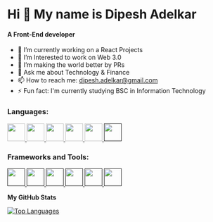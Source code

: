 Hi 👋 My name is Dipesh Adelkar
======================================================================================================================================
<h4>A Front-End developer</h4>

- 🔭 I’m currently working on a React Projects
- 🌱 I’m Interested to work on Web 3.0
- 👯 I’m making the world better by PRs
- 💬 Ask me about Technology & Finance
- 📫 How to reach me: dipesh.adelkar@gmail.com
- ⚡ Fun fact: I'm currently studying BSC in Information Technology

<h3 align="left">Languages:</h3>
<p align="left">
    <a href="https://en.wikipedia.org/wiki/C%2B%2B" target="_blank" rel="noreferrer">
        <img src="https://cdn-icons-png.flaticon.com/128/6132/6132222.png" alt="" width="40" height="40" />
    </a>
    <a href="https://www.python.org/" target="_blank" rel="noreferrer">
        <img src="https://cdn-icons-png.flaticon.com/128/5968/5968350.png" alt="" width="40" height="40" />
    </a>
    <a href="https://www.java.com/en/" target="_blank" rel="noreferrer">
        <img src="https://cdn-icons-png.flaticon.com/128/5968/5968282.png" alt="" width="40" height="40" />
    </a>
    <a href="https://www.w3schools.com/js/" target="_blank" rel="noreferrer">
        <img src="https://cdn-icons-png.flaticon.com/128/5968/5968292.png" alt="" width="40" height="40" />
    </a>
    <a href="https://jquery.com/" target="_blank" rel="noreferrer">
        <img src="https://cdn.worldvectorlogo.com/logos/jquery-4.svg" alt="" width="40" height="40" />
    </a>
    <a href=" " target="_blank" rel="noreferrer">
        <img src="https://cdn-images-1.medium.com/max/1200/1*5-aoK8IBmXve5whBQM90GA.png" alt="" width="40"
            height="40" />
    </a>
</p>

<h3 align="left">Frameworks and Tools:</h3>
<p align="left">
    <a href="" target="_blank" rel="noreferrer">
        <img src="https://cdn-icons-png.flaticon.com/128/1126/1126012.png" alt="" width="40" height="40" />
    </a>
    <a href="" target="_blank" rel="noreferrer">
        <img src="https://angular.io/assets/images/logos/angular/angular.png" alt="" width="40" height="40" />
    </a>
    <a href="" target="_blank" rel="noreferrer">
        <img src="https://cdn-icons-png.flaticon.com/128/5968/5968672.png" alt="" width="40" height="40" />
    </a>
    <a href="" target="_blank" rel="noreferrer">
        <img src="https://cdn-icons-png.flaticon.com/128/5968/5968313.png" alt="" width="40" height="40" />
    </a>
    <a href="" target="_blank" rel="noreferrer">
        <img src="https://mui.com/static/logo.png" alt="" width="40" height="40" />
    </a>
    <a href="" target="_blank" rel="noreferrer">
        <img src="https://upload.wikimedia.org/wikipedia/commons/thumb/c/c2/GitHub_Invertocat_Logo.svg/1200px-GitHub_Invertocat_Logo.svg.png"
            alt="" width="40" height="40" />
    </a>
</p>


<b>My GitHub Stats</b>

<a href="https://github.com/x-darkvanilla-x" align="left"><img
        src="https://github-readme-stats.vercel.app/api/top-langs/?username=x-darkvanilla-x&langs_count=10&title_color=22c55e&text_color=ffffff&icon_color=0891b2&bg_color=1c1917&hide_border=true&locale=en&custom_title=Top%20%Languages"
        alt="Top Languages" /></a>

